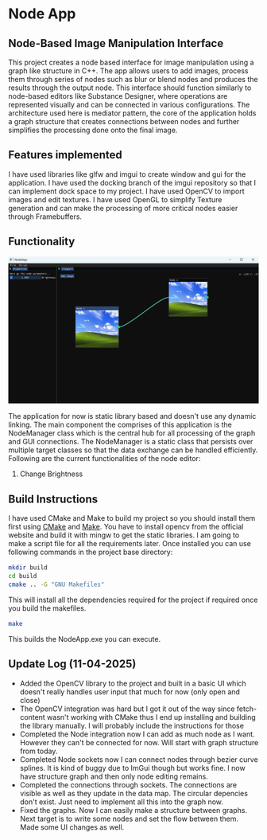 # Node App

## Node-Based Image Manipulation Interface

This project creates a node based interface for image manipulation using a graph like structure in C++. The app allows users to add images, process them through series of nodes such as blur or blend nodes and produces the results through the output node. This interface should function similarly to node-based editors like Substance Designer, where operations are represented visually and can be connected in various configurations. The architecture used here is mediator pattern, the core of the application holds a graph structure that creates connections between nodes and further simplifies the processing done onto the final image.

## Features implemented

I have used libraries like glfw and imgui to create window and gui for the application. I have used the docking branch of the imgui repository so that I can implement dock space to my project. I have used OpenCV to import images and edit textures. I have used OpenGL to simplify Texture generation and can make the processing of more critical nodes easier through Framebuffers.

## Functionality

![Example](assets/example.png)

The application for now is static library based and doesn't use any dynamic linking. The main component the comprises of this application is the NodeManager class which is the central hub for all processing of the graph and GUI connections. The NodeManager is a static class that persists over multiple target classes so that the data exchange can be handled efficiently. Following are the current functionalities of the node editor:

1. Change Brightness

## Build Instructions
I have used CMake and Make to build my project so you should install them first using [CMake](https://cmake.org/download/) and [Make](https://ftp.gnu.org/gnu/make/). You have to install opencv from the official website and build it with mingw to get the static libraries. I am going to make a script file for all the requirements later. Once installed you can use following commands in the project base directory:
```bash
mkdir build
cd build
cmake .. -G "GNU Makefiles"
```

This will install all the dependencies required for the project if required once you build the makefiles. 
``` bash
make
```
This builds the NodeApp.exe you can execute.


## Update Log (11-04-2025)

- Added the OpenCV library to the project and built in a basic UI which doesn't really handles user input that much for now (only open and close)
- The OpenCV integration was hard but I got it out of the way since fetch-content wasn't working with CMake thus I end up installing and building the library manually. I will probably include the instructions for those
- Completed the Node integration now I can add as much node as I want. However they can't be connected for now. Will start with graph structure from today.
- Completed Node sockets now I can connect nodes through bezier curve splines. It is kind of buggy due to ImGui though but works fine. I now have structure graph and then only node editing remains.
- Completed the connections through sockets. The connections are visible as well as they update in the data map. The circular depencies don't exist. Just need to implement all this into the graph now.
- Fixed the graphs. Now I can easily make a structure between graphs. Next target is to write some nodes and set the flow between them. Made some UI changes as well.